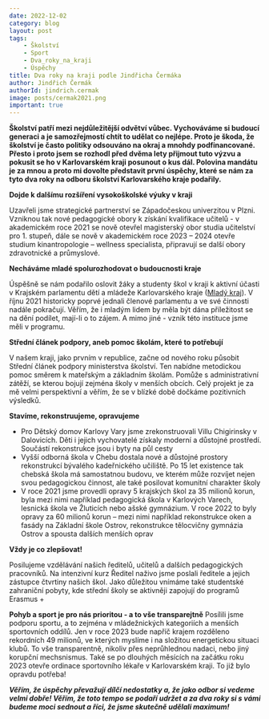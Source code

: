 ```yaml
---
date: 2022-12-02
category: blog
layout: post
tags:
    - Školství
    - Sport
    - Dva_roky_na_kraji
    - Úspěchy
title: Dva roky na kraji podle Jindřicha Čermáka
author: Jindřich Čermák
authorId: jindrich.cermak
image: posts/cermak2021.png
important: true
---
```

**Školství patří mezi nejdůležitější odvětví vůbec. Vychováváme si budoucí generaci a je samozřejmostí chtít to udělat co nejlépe. Proto je škoda, že školství je často politiky odsouváno na okraj a mnohdy podfinancované. Přesto i proto jsem se rozhodl před dvěma lety přijmout tuto výzvu a pokusit se ho v Karlovarském kraji posunout o kus dál. Polovina mandátu je za mnou a proto mi dovolte představit první úspěchy, které se nám za tyto dva roky na odboru školství Karlovarského kraje podařily.**

**Dojde k dalšímu rozšíření vysokoškolské výuky v kraji**

Uzavřeli jsme strategické partnerství se Západočeskou univerzitou v Plzni. Vzniknou tak nové pedagogické obory k získání kvalifikace učitelů - v akademickém roce 2021 se nově otevřel magisterský obor studia učitelství pro 1. stupeň, dále se nově v akademickém roce 2023 – 2024 otevře studium kinantropologie – wellness specialista, připravují se další obory zdravotnické a průmyslové. 

**Necháváme mladé spolurozhodovat o budoucnosti kraje**

Úspěšně se nám podařilo oslovit žáky a studenty škol v kraji k aktivní účasti v Krajském parlamentu dětí a mládeže Karlovarského kraje ([Mladý kraj](https://www.mladykraj.cz/)). V říjnu 2021 historicky poprvé jednali členové parlamentu a ve své činnosti nadále pokračují. Věřím, že i mladým lidem by měla být dána příležitost se na dění podílet, mají-li o to zájem. A mimo jiné - vznik této instituce jsme měli v programu. 

**Střední článek podpory, aneb pomoc školám, které to potřebují**

V našem kraji, jako prvním v republice, začne od nového roku působit Střední článek podpory ministerstva školství. Ten nabídne metodickou pomoc směrem k mateřským a základním školám. Pomůže s administrativní zátěží, se kterou bojují zejména školy v menších obcích. Celý projekt je za mě velmi perspektivní a věřím, že se v blízké době dočkáme pozitivních výsledků.

**Stavíme, rekonstruujeme, opravujeme**

  - Pro Dětský domov Karlovy Vary jsme zrekonstruovali Villu Chigirinsky v Dalovicích. Děti i jejich vychovatelé získaly moderní a důstojné prostředí. Součástí rekonstrukce jsou i byty na půl cesty
  - Vyšší odborná škola v Chebu dostala nové a důstojné prostory rekonstrukcí bývalého kadeřnického učiliště. Po 15 let existence tak chebská škola má samostatnou budovu, ve kterém může rozvíjet nejen svou pedagogickou činnost, ale také posilovat komunitní charakter školy
  - V roce 2021 jsme provedli opravy 5 krajských škol za 35 milionů korun, byla mezi nimi například pedagogická škola v Karlových Varech, lesnická škola ve Žluticích nebo ašské gymnázium. V roce 2022 to byly opravy za 60 milionů korun – mezi nimi například rekonstrukce oken a fasády na Základní škole Ostrov, rekonstrukce tělocvičny gymnázia Ostrov a spousta dalších menších oprav	

**Vždy je co zlepšovat!**

Posilujeme vzdělávání našich ředitelů, učitelů a dalších pedagogických pracovníků.  Na intenzivní kurz Ředitel naživo jsme poslali ředitele a jejich zástupce čtvrtiny našich škol. Jako důležitou vnímáme také studentské zahraniční pobyty, kde střední školy se aktivněji zapojují do programů Erasmus +	

**Pohyb a sport je pro nás prioritou - a to vše transparejtně**
Posílili jsme podporu sportu, a to zejména v mládežnických kategoriích a menších sportovních oddílů. Jen v roce 2023 bude napříč krajem rozděleno rekordních 49 milionů, ve kterých myslíme i na složitou energetickou situaci klubů. To vše transparentně, nikoliv přes neprůhlednou nadaci, nebo jiný korupční mechsnismus. Také se po dlouhých měsících na začátku roku 2023 otevře ordinace sportovního lékaře v Karlovarském kraji. To již bylo opravdu potřeba!

***Věřím, že úspěchy převažují dílčí nedostatky a, že jako odbor si vedeme velmi dobře! Věřím, že toto tempo se podaří udržet a za dva roky si s vámi budeme moci sednout a říci, že jsme skutečně udělali maximum!***

